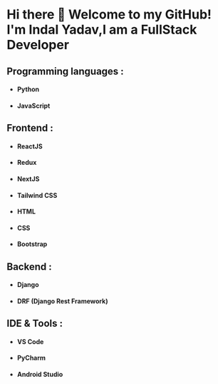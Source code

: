 # Hi there 👋 Welcome to my GitHub! I'm Indal Yadav,I am a FullStack Developer
## Programming languages :
  - #### Python
 - #### JavaScript
## Frontend :
 - #### ReactJS
 - #### Redux
 - #### NextJS
 - #### Tailwind CSS
 - #### HTML
 - #### CSS
 - #### Bootstrap
## Backend :
 - #### Django
 - #### DRF (Django Rest Framework)

## IDE & Tools :
 - #### VS Code
 - #### PyCharm
 - #### Android Studio
